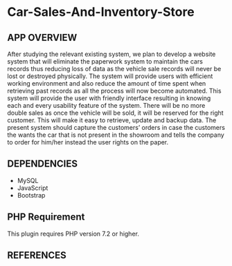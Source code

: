 # Car-Sales-And-Inventory-Store

## APP OVERVIEW
After studying the relevant existing system, we plan to develop a website system that will eliminate the paperwork system to maintain the cars records thus reducing loss of data as the vehicle sale records will never be lost or destroyed physically. The system will provide users with efficient working environment and also reduce the amount of time spent when retrieving past records as all the process will now become automated.  This system will provide the user with friendly interface resulting in knowing each and every usability feature of the system. There will be no more double sales as once the vehicle will be sold, it will be reserved for the right customer. This will make it easy to retrieve, update and backup data. The present system should capture the customers’ orders in case the customers the wants the car that is not present in the showroom and tells the company to order for him/her instead the user rights on the paper.
## DEPENDENCIES

- MySQL
- JavaScript
- Bootstrap

## PHP Requirement
This plugin requires PHP version 7.2 or higher.

## REFERENCES
